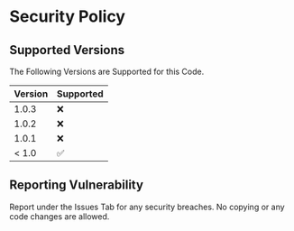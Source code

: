 # Security Policy

## Supported Versions

The Following Versions are Supported for this Code.

| Version | Supported          |
| ------- | ------------------ |
| 1.0.3   | :x: |
| 1.0.2   | :x:                |
| 1.0.1   | :x: |
| < 1.0   | :white_check_mark:                |

## Reporting Vulnerability

Report under the Issues Tab for any security breaches. No copying or any code changes are allowed.


